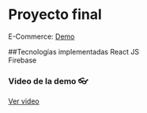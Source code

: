 <h1>Proyecto final</h1>
E-Commerce: 
<a href="https://ecommerce-wpay.netlify.app/">Demo </a>

##Tecnologías implementadas 
React JS <br>
Firebase
<vr></vr>
<h3>Video de la demo  👓 </h3>
<a href="https://drive.google.com/file/d/1rIp313jJVTa94x10txcnQEvK-Dlwnwbg/view?usp=sharing"> Ver video </a>

